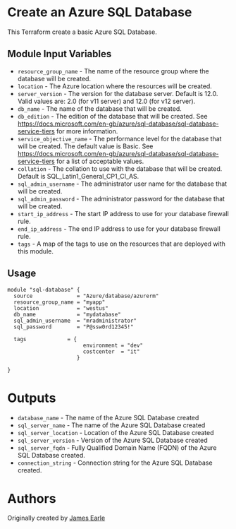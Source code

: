 Create an Azure SQL Database
==============================================================================

This Terraform create a basic Azure SQL Database.

Module Input Variables 
----------------------

- `resource_group_name` - The name of the resource group where the database will be created.
- `location` - The Azure location where the resources will be created.
- `server_version` - The version for the database server. Default is 12.0. Valid values are: 2.0 (for v11 server) and 12.0 (for v12 server).
- `db_name` - The name of the database that will be created.
- `db_edition` - The edition of the database that will be created. See https://docs.microsoft.com/en-gb/azure/sql-database/sql-database-service-tiers for more information.
- `service_objective_name` - The performance level for the database that will be created. The default value is Basic. See https://docs.microsoft.com/en-gb/azure/sql-database/sql-database-service-tiers for a list of acceptable values.
- `collation` - The collation to use with the database that will be created. Default is SQL_Latin1_General_CP1_CI_AS.
- `sql_admin_username` - The administrator user name for the database that will be created.
- `sql_admin_password` - The administrator password for the database that will be created.
- `start_ip_address` - The start IP address to use for your database firewall rule.
- `end_ip_address` - The end IP address to use for your database firewall rule.
- `tags` - A map of the tags to use on the resources that are deployed with this module.

Usage
-----

```hcl
module "sql-database" {
  source              = "Azure/database/azurerm"
  resource_group_name = "myapp"
  location            = "westus"
  db_name             = "mydatabase"
  sql_admin_username  = "mradministrator"
  sql_password        = "P@ssw0rd12345!"

  tags             = {
                        environment = "dev"
                        costcenter  = "it"
                      }
  
}
```

Outputs
=======

- `database_name` - The name of the Azure SQL Database created
- `sql_server_name` - The name of the Azure SQL Database created
- `sql_server_location` - Location of the Azure SQL Database created
- `sql_server_version` - Version of the Azure SQL Database created
- `sql_server_fqdn` - Fully Qualified Domain Name (FQDN) of the Azure SQL Database created.
- `connection_string` - Connection string for the Azure SQL Database created.

Authors
=======
Originally created by [James Earle](http://github.com/JamesEarle)